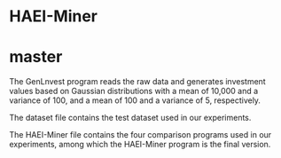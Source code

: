 # HAEI-Miner
# master
The GenLnvest program reads the raw data and generates investment values based on Gaussian distributions with a mean of 10,000 and a variance of 100, and a mean of 100 and a variance of 5, respectively.

The dataset file contains the test dataset used in our experiments.

The HAEI-Miner file contains the four comparison programs used in our experiments, among which the HAEI-Miner program is the final version.
